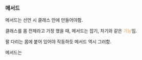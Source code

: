 ### 메서드
메서드는 선언 시 클래스 안에 만들어야함.

클래스를 몸 전체라고 가정 했을 때, 메서드는 잡기, 차기와 같은 <font color="#f79646">기능</font>임.

팔 다리는 몸에 붙어 있어야 작동하듯 메서드 역시 그러함.

메서드는 
